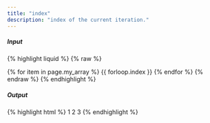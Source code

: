 ```yaml
---
title: "index"
description: "index of the current iteration."
---
```

##### Input

{% highlight liquid %}
{% raw %}
<!-- page.my_array is ['a', 'b', 'c'] -->
{% for item in page.my_array %}
  {{ forloop.index }}
{% endfor %}
{% endraw %}
{% endhighlight %}

##### Output

{% highlight html %}
1 2 3
{% endhighlight %}
